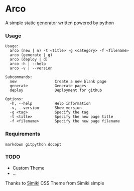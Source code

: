 # Arco
A simple static generator written powered by python

### Usage
```
Usage:
  arco (new | n) -t <title> -g <category> -f <filename>
  arco (generate | g)
  arco (deploy | d)
  arco -h | --help
  arco -v | --version

Subcommands:
  new                 Create a new blank page
  generate            Generate pages
  deploy              Deployment for github

Options:
  -h, --help          Help information
  -v, --version       Show version
  -g <tag>            Specify the tag
  -t <title>          Specify the new page title
  -f <filename>       Specify the new page filename
```

### Requirements
`markdown gitpython docopt`


### TODO
- Custom Theme
- ...

Thanks to [Simiki](https://github.com/tankywoo/simiki)
CSS Theme from Simiki simple
